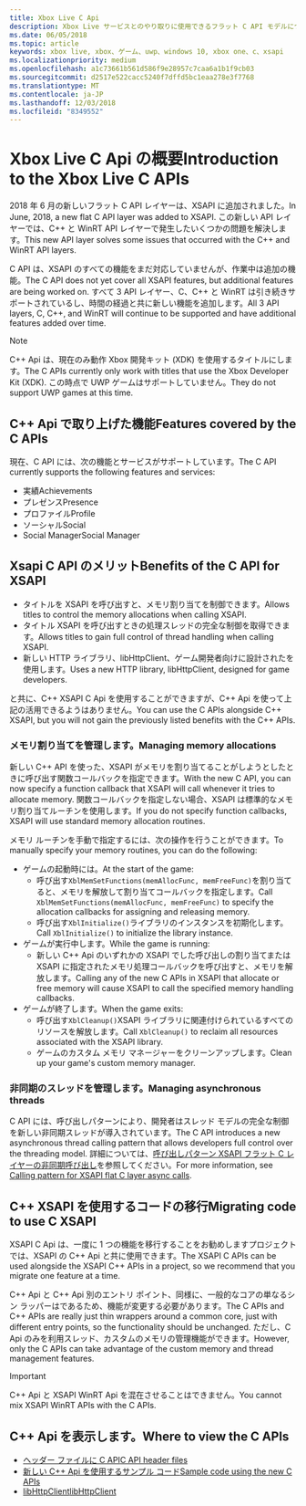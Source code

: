```yaml
---
title: Xbox Live C Api
description: Xbox Live サービスとのやり取りに使用できるフラット C API モデルについて説明します。
ms.date: 06/05/2018
ms.topic: article
keywords: xbox live, xbox、ゲーム、uwp、windows 10, xbox one、c、xsapi
ms.localizationpriority: medium
ms.openlocfilehash: a1c73661b561d586f9e28957c7caa6a1b1f9cb03
ms.sourcegitcommit: d2517e522cacc5240f7dffd5bc1eaa278e3f7768
ms.translationtype: MT
ms.contentlocale: ja-JP
ms.lasthandoff: 12/03/2018
ms.locfileid: "8349552"
---
```

# <a name="introduction-to-the-xbox-live-c-apis"></a><span data-ttu-id="18b86-104">Xbox Live C Api の概要</span><span class="sxs-lookup"><span data-stu-id="18b86-104">Introduction to the Xbox Live C APIs</span></span>

<span data-ttu-id="18b86-105">2018 年 6 月の新しいフラット C API レイヤーは、XSAPI に追加されました。</span><span class="sxs-lookup"><span data-stu-id="18b86-105">In June, 2018, a new flat C API layer was added to XSAPI.</span></span> <span data-ttu-id="18b86-106">この新しい API レイヤーでは、C++ と WinRT API レイヤーで発生したいくつかの問題を解決します。</span><span class="sxs-lookup"><span data-stu-id="18b86-106">This new API layer solves some issues that occurred with the C++ and WinRT API layers.</span></span>

<span data-ttu-id="18b86-107">C API は、XSAPI のすべての機能をまだ対応していませんが、作業中は追加の機能。</span><span class="sxs-lookup"><span data-stu-id="18b86-107">The C API does not yet cover all XSAPI features, but additional features are being worked on.</span></span> <span data-ttu-id="18b86-108">すべて 3 API レイヤー、C、C++ と WinRT は引き続きサポートされているし、時間の経過と共に新しい機能を追加します。</span><span class="sxs-lookup"><span data-stu-id="18b86-108">All 3 API layers, C, C++, and WinRT will continue to be supported and have additional features added over time.</span></span>

> [!NOTE]
> <span data-ttu-id="18b86-109">C++ Api は、現在のみ動作 Xbox 開発キット (XDK) を使用するタイトルにします。</span><span class="sxs-lookup"><span data-stu-id="18b86-109">The C APIs currently only work with titles that use the Xbox Developer Kit (XDK).</span></span> <span data-ttu-id="18b86-110">この時点で UWP ゲームはサポートしていません。</span><span class="sxs-lookup"><span data-stu-id="18b86-110">They do not support UWP games at this time.</span></span>

## <a name="features-covered-by-the-c-apis"></a><span data-ttu-id="18b86-111">C++ Api で取り上げた機能</span><span class="sxs-lookup"><span data-stu-id="18b86-111">Features covered by the C APIs</span></span>

<span data-ttu-id="18b86-112">現在、C API には、次の機能とサービスがサポートしています。</span><span class="sxs-lookup"><span data-stu-id="18b86-112">The C API currently supports the following features and services:</span></span>

- <span data-ttu-id="18b86-113">実績</span><span class="sxs-lookup"><span data-stu-id="18b86-113">Achievements</span></span>
- <span data-ttu-id="18b86-114">プレゼンス</span><span class="sxs-lookup"><span data-stu-id="18b86-114">Presence</span></span>
- <span data-ttu-id="18b86-115">プロファイル</span><span class="sxs-lookup"><span data-stu-id="18b86-115">Profile</span></span>
- <span data-ttu-id="18b86-116">ソーシャル</span><span class="sxs-lookup"><span data-stu-id="18b86-116">Social</span></span>
- <span data-ttu-id="18b86-117">Social Manager</span><span class="sxs-lookup"><span data-stu-id="18b86-117">Social Manager</span></span>

## <a name="benefits-of-the-c-api-for-xsapi"></a><span data-ttu-id="18b86-118">Xsapi C API のメリット</span><span class="sxs-lookup"><span data-stu-id="18b86-118">Benefits of the C API for XSAPI</span></span>

- <span data-ttu-id="18b86-119">タイトルを XSAPI を呼び出すと、メモリ割り当てを制御できます。</span><span class="sxs-lookup"><span data-stu-id="18b86-119">Allows titles to control the memory allocations when calling XSAPI.</span></span>
- <span data-ttu-id="18b86-120">タイトル XSAPI を呼び出すときの処理スレッドの完全な制御を取得できます。</span><span class="sxs-lookup"><span data-stu-id="18b86-120">Allows titles to gain full control of thread handling when calling XSAPI.</span></span>
- <span data-ttu-id="18b86-121">新しい HTTP ライブラリ、libHttpClient、ゲーム開発者向けに設計されたを使用します。</span><span class="sxs-lookup"><span data-stu-id="18b86-121">Uses a new HTTP library, libHttpClient, designed for game developers.</span></span>

<span data-ttu-id="18b86-122">と共に、C++ XSAPI C Api を使用することができますが、C++ Api を使って上記の活用できるようはありません。</span><span class="sxs-lookup"><span data-stu-id="18b86-122">You can use the C APIs alongside C++ XSAPI, but you will not gain the previously listed benefits with the C++ APIs.</span></span>

### <a name="managing-memory-allocations"></a><span data-ttu-id="18b86-123">メモリ割り当てを管理します。</span><span class="sxs-lookup"><span data-stu-id="18b86-123">Managing memory allocations</span></span>

<span data-ttu-id="18b86-124">新しい C++ API を使った、XSAPI がメモリを割り当てることがしようとしたときに呼び出す関数コールバックを指定できます。</span><span class="sxs-lookup"><span data-stu-id="18b86-124">With the new C API, you can now specify a function callback that XSAPI will call whenever it tries to allocate memory.</span></span> <span data-ttu-id="18b86-125">関数コールバックを指定しない場合、XSAPI は標準的なメモリ割り当てルーチンを使用します。</span><span class="sxs-lookup"><span data-stu-id="18b86-125">If you do not specify function callbacks, XSAPI will use standard memory allocation routines.</span></span>

<span data-ttu-id="18b86-126">メモリ ルーチンを手動で指定するには、次の操作を行うことができます。</span><span class="sxs-lookup"><span data-stu-id="18b86-126">To manually specify your memory routines, you can do the following:</span></span>

- <span data-ttu-id="18b86-127">ゲームの起動時には。</span><span class="sxs-lookup"><span data-stu-id="18b86-127">At the start of the game:</span></span>
  - <span data-ttu-id="18b86-128">呼び出す`XblMemSetFunctions(memAllocFunc, memFreeFunc)`を割り当てると、メモリを解放して割り当てコールバックを指定します。</span><span class="sxs-lookup"><span data-stu-id="18b86-128">Call `XblMemSetFunctions(memAllocFunc, memFreeFunc)` to specify the allocation callbacks for assigning and releasing memory.</span></span>
  - <span data-ttu-id="18b86-129">呼び出す`XblInitialize()`ライブラリのインスタンスを初期化します。</span><span class="sxs-lookup"><span data-stu-id="18b86-129">Call `XblInitialize()` to initialize the library instance.</span></span>  
- <span data-ttu-id="18b86-130">ゲームが実行中します。</span><span class="sxs-lookup"><span data-stu-id="18b86-130">While the game is running:</span></span>
  - <span data-ttu-id="18b86-131">新しい C++ Api のいずれかの XSAPI でした呼び出しの割り当てまたは XSAPI に指定されたメモリ処理コールバックを呼び出すと、メモリを解放します。</span><span class="sxs-lookup"><span data-stu-id="18b86-131">Calling any of the new C APIs in XSAPI that allocate or free memory will cause XSAPI to call the specified memory handling callbacks.</span></span>  
- <span data-ttu-id="18b86-132">ゲームが終了します。</span><span class="sxs-lookup"><span data-stu-id="18b86-132">When the game exits:</span></span>
  - <span data-ttu-id="18b86-133">呼び出す`XblCleanup()`XSAPI ライブラリに関連付けられているすべてのリソースを解放します。</span><span class="sxs-lookup"><span data-stu-id="18b86-133">Call `XblCleanup()` to reclaim all resources associated with the XSAPI library.</span></span>
  - <span data-ttu-id="18b86-134">ゲームのカスタム メモリ マネージャーをクリーンアップします。</span><span class="sxs-lookup"><span data-stu-id="18b86-134">Clean up your game's custom memory manager.</span></span>

### <a name="managing-asynchronous-threads"></a><span data-ttu-id="18b86-135">非同期のスレッドを管理します。</span><span class="sxs-lookup"><span data-stu-id="18b86-135">Managing asynchronous threads</span></span>

<span data-ttu-id="18b86-136">C API には、呼び出しパターンにより、開発者はスレッド モデルの完全な制御を新しい非同期スレッドが導入されています。</span><span class="sxs-lookup"><span data-stu-id="18b86-136">The C API introduces a new asynchronous thread calling pattern that allows developers full control over the threading model.</span></span> <span data-ttu-id="18b86-137">詳細については、[呼び出しパターン XSAPI フラット C レイヤーの非同期呼び出し](flatc-async-patterns.md)を参照してください。</span><span class="sxs-lookup"><span data-stu-id="18b86-137">For more information, see [Calling pattern for XSAPI flat C layer async calls](flatc-async-patterns.md).</span></span>

## <a name="migrating-code-to-use-c-xsapi"></a><span data-ttu-id="18b86-138">C++ XSAPI を使用するコードの移行</span><span class="sxs-lookup"><span data-stu-id="18b86-138">Migrating code to use C XSAPI</span></span>

<span data-ttu-id="18b86-139">XSAPI C Api は、一度に 1 つの機能を移行することをお勧めしますプロジェクトでは、XSAPI の C++ Api と共に使用できます。</span><span class="sxs-lookup"><span data-stu-id="18b86-139">The XSAPI C APIs can be used alongside the XSAPI C++ APIs in a project, so we recommend that you migrate one feature at a time.</span></span>

<span data-ttu-id="18b86-140">C++ Api と C++ Api 別のエントリ ポイント、同様に、一般的なコアの単なるシン ラッパーはであるため、機能が変更する必要があります。</span><span class="sxs-lookup"><span data-stu-id="18b86-140">The C APIs and C++ APIs are really just thin wrappers around a common core, just with different entry points, so the functionality should be unchanged.</span></span> <span data-ttu-id="18b86-141">ただし、C Api のみを利用スレッド、カスタムのメモリの管理機能ができます。</span><span class="sxs-lookup"><span data-stu-id="18b86-141">However, only the C APIs can take advantage of the custom memory and thread management features.</span></span>

> [!IMPORTANT]
> <span data-ttu-id="18b86-142">C++ Api と XSAPI WinRT Api を混在させることはできません。</span><span class="sxs-lookup"><span data-stu-id="18b86-142">You cannot mix XSAPI WinRT APIs with the C APIs.</span></span>

## <a name="where-to-view-the-c-apis"></a><span data-ttu-id="18b86-143">C++ Api を表示します。</span><span class="sxs-lookup"><span data-stu-id="18b86-143">Where to view the C APIs</span></span>

- [<span data-ttu-id="18b86-144">ヘッダー ファイルに C API</span><span class="sxs-lookup"><span data-stu-id="18b86-144">C API header files</span></span>](https://github.com/Microsoft/xbox-live-api/tree/master/Include/xsapi-c)
- [<span data-ttu-id="18b86-145">新しい C++ Api を使用するサンプル コード</span><span class="sxs-lookup"><span data-stu-id="18b86-145">Sample code using the new C APIs</span></span>](https://github.com/Microsoft/xbox-live-api/tree/master/InProgressSamples/Social/Xbox/C)
- [<span data-ttu-id="18b86-146">libHttpClient</span><span class="sxs-lookup"><span data-stu-id="18b86-146">libHttpClient</span></span>](https://github.com/Microsoft/libHttpClient)
